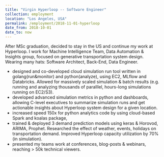 ```yaml
---
title: "Virgin Hyperloop -- Software Engineer"
collection: employment
location: "Los Angeles, USA"
permalink: /employment/2018-11-01-hyperloop
date_from: 2018-10-01
date_to: now
---
```

After MSc graduation, decided to stay in the US and continue my work at Hyperloop. I work for Machine Intelligence Team, Data Automation & Insights group, focused on generative transportation system design. Wearing many hats: Software Architect, Back-End, Data Engineer.

- designed and co-developed cloud simulation run tool written in golang(run&monitor) and python(analyze), using EC2, MLflow and Databricks. Allowed for massively scaled simulation & batch results (e.g. running and analyzing thousands of paralllel, hours-long simulations running on EC2/S3).
- developed advanced simulation metrics in python and dashboards, allowing C-level executives to summarize simulation runs and get actionable insights about Hyperloop system design for a given location.
- increased speed 150x for python analytics code by using cloud-based Spark and koalas package,
- trained & deployed 3 demand prediction models using keras & Horovod, ARIMA, Prophet. Researched the effect of weather, events, holidays on transportation demand. Improved Hyperloop capacity utilization by 70% (in simulation).
- presented my teams work at conferences, blog-posts & webinars, reaching > 50k technical viewers.
